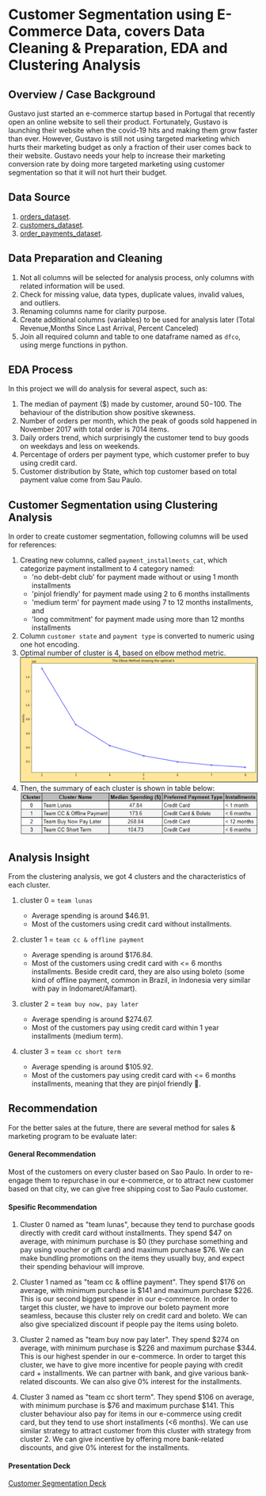 # Customer Segmentation using E-Commerce Data, covers Data Cleaning & Preparation, EDA and Clustering Analysis

## Overview / Case Background
Gustavo just started an e-commerce startup based in Portugal that recently open an online website to sell their product. Fortunately, Gustavo is launching their website when the covid-19 hits and making them grow faster than ever. However, Gustavo is still not using targeted marketing which hurts their marketing budget as only a fraction of their user comes back to their website. Gustavo needs your help to increase their marketing conversion rate by doing more targeted marketing using customer segmentation so that it will not hurt their budget.

## Data Source
1. [orders_dataset](https://drive.google.com/file/d/1uyCnPoFi_KrrESfBSfG0e66Gc_7a_lVq/view?usp=sharing).
2. [customers_dataset](https://drive.google.com/file/d/1YZ60mAob9Q0ce2QVEIOZ2-DZTerV4DSx/view?usp=sharing).
3. [order_payments_dataset](https://drive.google.com/file/d/1dnisZ_3NjqluJwo96DKfPLja0RM2cvXf/view?usp=sharing).

## Data Preparation and Cleaning
1. Not all columns will be selected for analysis process, only columns with related information will be used.
2. Check for missing value, data types, duplicate values, invalid values, and outliers.
3. Renaming columns name for clarity purpose.
4. Create additional columns (variables) to be used for analysis later (Total Revenue,Months Since Last Arrival, Percent Canceled)
5. Join all required column and table to one dataframe named as `dfco`, using merge functions in python.

## EDA Process
In this project we will do analysis for several aspect, such as:
1. The median of payment ($) made by customer, around $50-$100. The behaviour of the distribution show positive skewness.
2. Number of orders per month, which the peak of goods sold happened in November 2017 with total order is 7014 items.
3. Daily orders trend, which surprisingly the customer tend to buy goods on weekdays and less on weekends.
4. Percentage of orders per payment type, which customer prefer to buy using credit card.
5. Customer distribution by State, which top customer based on total payment value come from Sau Paulo.

## Customer Segmentation using Clustering Analysis
In order to create customer segmentation, following columns will be used for references:
1. Creating new columns, called `payment_installments_cat`, which categorize payment installment to 4 category named:
    - 'no debt-debt club' for payment made without or using 1 month installments
    - 'pinjol friendly' for payment made using 2 to 6 months installments
    - 'medium term' for payment made using 7 to 12 months installments, and
    - 'long commitment' for payment made using more than 12 months installments
2. Column `customer state` and `payment type` is converted to numeric using one hot encoding.
3. Optimal number of cluster is 4, based on elbow method metric.
![alt text](https://github.com/gilangbahana/customer-segmentation/blob/main/cust-segmentation-elbow-method.png)
4. Then, the summary of each cluster is shown in table below:
![alt text](https://github.com/gilangbahana/customer-segmentation/blob/main/cluster-customer-segmentation.JPG)

## Analysis Insight
From the clustering analysis, we got 4 clusters and the characteristics of each cluster.
1. cluster 0 = `team lunas`
    - Average spending is around $46.91.
    - Most of the customers using credit card without installments.

2. cluster 1 = `team cc & offline payment`
    - Average spending is around $176.84.
    - Most of the customers using credit card with <= 6 months installments. Beside credit card, they are also using boleto (some kind of offline payment, common in Brazil, in Indonesia very similar with pay in Indomaret/Alfamart).

3. cluster 2 = `team buy now, pay later`
    - Average spending is around $274.67.
    - Most of the customers pay using credit card within 1 year installments (medium term).

4. cluster 3 = `team cc short term`
    - Average spending is around $105.92.
    - Most of the customers pay using credit card with <= 6 months installments, meaning that they are pinjol friendly 🤑.

## Recommendation
For the better sales at the future, there are several method for sales & marketing program to be evaluate later:

#### General Recommendation
Most of the customers on every cluster based on Sao Paulo. In order to re-engage them to repurchase in our e-commerce, or to attract new customer based on that city, we can give free shipping cost to Sao Paulo customer.

#### Spesific Recommendation
1. Cluster 0 named as "team lunas", because they tend to purchase goods directly with credit card without installments.
They spend $47 on average, with minimum purchase is $0 (they purchase something and pay using voucher or gift card) and maximum purchase $76.
We can make bundling promotions on the items they usually buy, and expect their spending behaviour will improve.

2. Cluster 1 named as "team cc & offline payment".
They spend $176 on average, with minimum purchase is $141 and maximum purchase $226.
This is our second biggest spender in our e-commerce. In order to target this cluster, we have to improve our boleto payment more seamless, because this cluster rely on credit card and boleto.
We can also give specialized discount if people pay the items using boleto.

3. Cluster 2 named as "team buy now pay later".
They spend $274 on average, with minimum purchase is $226 and maximum purchase $344.
This is our highest spender in our e-commerce. In order to target this cluster, we have to give more incentive for people paying with credit card + installments.
We can partner with bank, and give various bank-related discounts. We can also give 0% interest for the installments.

4. Cluster 3 named as "team cc short term".
They spend $106 on average, with minimum purchase is $76 and maximum purchase $141.
This cluster behaviour also pay for items in our e-commerce using credit card, but they tend to use short installments (<6 months).
We can use similar strategy to attract customer from this cluster with strategy from cluster 2. We can give incentive by offering more bank-related discounts, and give 0% interest for the installments.


#### Presentation Deck
[Customer Segmentation Deck](https://github.com/gilangbahana/customer-segmentation/blob/main/e-commerce%20customer%20segmentation.pdf)
